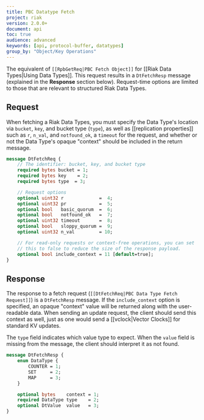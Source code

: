 ```yaml
---
title: PBC Datatype Fetch
project: riak
version: 2.0.0+
document: api
toc: true
audience: advanced
keywords: [api, protocol-buffer, datatypes]
group_by: "Object/Key Operations"
---
```


The equivalent of `[[RpbGetReq|PBC Fetch Object]]` for [[Riak Data Types|Using Data Types]]. This request results in a `DtFetchResp` message (explained in the **Response** section below). Request-time options are limited to those that are relevant to structured Riak Data Types.

## Request

When fetching a Riak Data Types, you must specify the Data Type's location via `bucket`, `key`, and bucket type (`type`), as well as [[replication properties]] such as `r`, `n_val`, and `notfound_ok`, a `timeout` for the request, and whether or not the Data Type's opaque "context" should be included in the return message.

```protobuf
message DtFetchReq {
    // The identifier: bucket, key, and bucket type
    required bytes bucket = 1;
    required bytes key    = 2;
    required bytes type  = 3;

    // Request options
    optional uint32 r             =  4;
    optional uint32 pr            =  5;
    optional bool   basic_quorum  =  6;
    optional bool   notfound_ok   =  7;
    optional uint32 timeout       =  8;
    optional bool   sloppy_quorum =  9;
    optional uint32 n_val         = 10;

    // For read-only requests or context-free operations, you can set
    // this to false to reduce the size of the response payload.
    optional bool include_context = 11 [default=true];
}
```

## Response

The response to a fetch request (`[[DtFetchReq|PBC Data Type Fetch Request]]`) is a `DtFetchResp` message. If the `include_context` option is specified, an opaque "context" value will be returned along with the user-readable data. When sending an update request, the client should send this context as well, just as one would send a [[vclock|Vector Clocks]] for standard KV updates.

The `type` field indicates which value type to expect. When the `value` field is missing from the message, the client should interpret it as not found.

```protobuf
message DtFetchResp {
    enum DataType {
        COUNTER = 1;
        SET     = 2;
        MAP     = 3;
    }

    optional bytes    context = 1;
    required DataType type    = 2;
    optional DtValue  value   = 3;
}
```